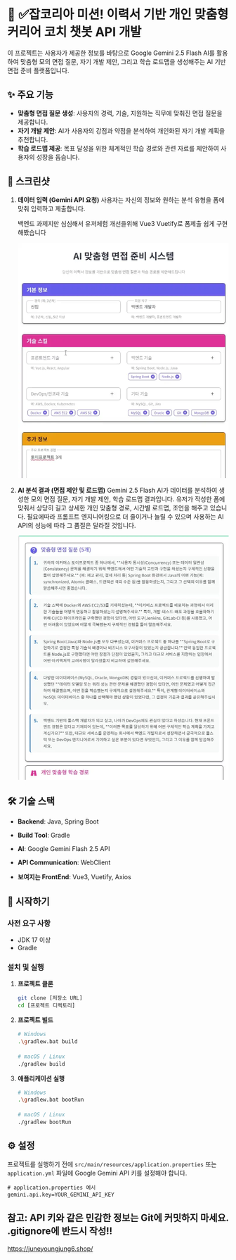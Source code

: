 # 🤖 ✅잡코리아 미션! 이력서 기반 개인 맞춤형 커리어 코치 챗봇 API 개발

이 프로젝트는 사용자가 제공한 정보를 바탕으로 Google Gemini 2.5 Flash AI를 활용하여 맞춤형 모의 면접 질문, 자기 개발 제안, 그리고 학습 로드맵을 생성해주는 AI 기반 면접 준비 플랫폼입니다.

## ✨ 주요 기능

- **맞춤형 면접 질문 생성**: 사용자의 경력, 기술, 지원하는 직무에 맞춰진 면접 질문을 제공합니다.
- **자기 개발 제안**: AI가 사용자의 강점과 약점을 분석하여 개인화된 자기 개발 계획을 추천합니다.
- **학습 로드맵 제공**: 목표 달성을 위한 체계적인 학습 경로와 관련 자료를 제안하여 사용자의 성장을 돕습니다.

## 📸 스크린샷

1.  **데이터 입력 (Gemini API 요청)**
    사용자는 자신의 정보와 원하는 분석 유형을 폼에 맞춰 입력하고 제출합니다.

    백엔드 과제지만 심심해서 유저체험 개선을위해 Vue3 Vuetify로 폼제출 쉽게 구현해봤습니다 

    ![Gemini 요청 폼](src/main/resources/static/SendingForm1.webp)

2.  **AI 분석 결과 (면접 제안 및 로드맵)**
    Gemini 2.5 Flash AI가 데이터를 분석하여 생성한 모의 면접 질문, 자기 개발 제안, 학습 로드맵 결과입니다.
    유저가 작성한 폼에 맞춰서 상당히 길고 상세한 개인 맞춤형 경로, 시간별 로드맵, 조언을 해주고 있습니다.
    필요에따라 프롬프트 엔지니어링으로 더 줄이거나 늘릴 수 있으며 사용하는 AI API의 성능에 따라 그 품질은 달라질 것입니다.

    ![AI 분석 결과](src/main/resources/static/GeminiResponse.webp)

## 🛠️ 기술 스택

- **Backend**: Java, Spring Boot
- **Build Tool**: Gradle
- **AI**: Google Gemini Flash 2.5 API
- **API Communication**: WebClient


- **보여지는 FrontEnd**: Vue3, Vuetify, Axios

## 🚀 시작하기

### 사전 요구 사항

- JDK 17 이상
- Gradle

### 설치 및 실행

1.  **프로젝트 클론**
    ```sh
    git clone [저장소 URL]
    cd [프로젝트 디렉토리]
    ```

2.  **프로젝트 빌드**
    ```sh
    # Windows
    .\gradlew.bat build

    # macOS / Linux
    ./gradlew build
    ```

3.  **애플리케이션 실행**
    ```sh
    # Windows
    .\gradlew.bat bootRun

    # macOS / Linux
    ./gradlew bootRun
    ```

## ⚙️ 설정

프로젝트를 실행하기 전에 `src/main/resources/application.properties` 또는 `application.yml` 파일에 Google Gemini API 키를 설정해야 합니다.

```properties
# application.properties 예시
gemini.api.key=YOUR_GEMINI_API_KEY
```

## **참고**: API 키와 같은 민감한 정보는 Git에 커밋하지 마세요. **.gitignore에 반드시 작성!!**


https://juneyoungjung6.shop/



